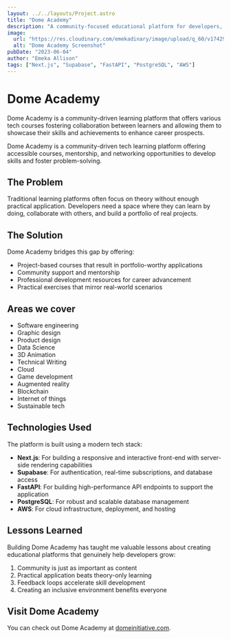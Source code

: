```yaml
---
layout: ../../layouts/Project.astro
title: "Dome Academy"
description: "A community-focused educational platform for developers, offering hands-on project-based learning and professional development resources."
image:
  url: "https://res.cloudinary.com/emekadinary/image/upload/q_60/v1742965580/Projects%20Screenshot/dome_we7dlj.webp"
  alt: "Dome Academy Screenshot"
pubDate: "2023-06-04"
author: "Emeka Allison"
tags: ["Next.js", "Supabase", "FastAPI", "PostgreSQL", "AWS"]
---
```


# Dome Academy

Dome Academy is a community-driven learning platform that offers various tech courses fostering collaboration between learners and allowing them to showcase their skills and achievements to enhance career prospects.

Dome Academy is a community-driven tech learning platform offering accessible courses, mentorship, and networking opportunities to develop skills and foster problem-solving.

## The Problem

Traditional learning platforms often focus on theory without enough practical application. Developers need a space where they can learn by doing, collaborate with others, and build a portfolio of real projects.

## The Solution

Dome Academy bridges this gap by offering:

- Project-based courses that result in portfolio-worthy applications
- Community support and mentorship
- Professional development resources for career advancement
- Practical exercises that mirror real-world scenarios

## Areas we cover

- Software engineering
- Graphic design
- Product design
- Data Science
- 3D Animation
- Technical Writing
- Cloud
- Game development
- Augmented reality
- Blockchain
- Internet of things
- Sustainable tech

## Technologies Used

The platform is built using a modern tech stack:

- **Next.js**: For building a responsive and interactive front-end with server-side rendering capabilities
- **Supabase**: For authentication, real-time subscriptions, and database access
- **FastAPI**: For building high-performance API endpoints to support the application
- **PostgreSQL**: For robust and scalable database management
- **AWS**: For cloud infrastructure, deployment, and hosting

## Lessons Learned

Building Dome Academy has taught me valuable lessons about creating educational platforms that genuinely help developers grow:

1. Community is just as important as content
2. Practical application beats theory-only learning
3. Feedback loops accelerate skill development
4. Creating an inclusive environment benefits everyone

## Visit Dome Academy

You can check out Dome Academy at [domeinitiative.com](https://domeinitiative.com).

